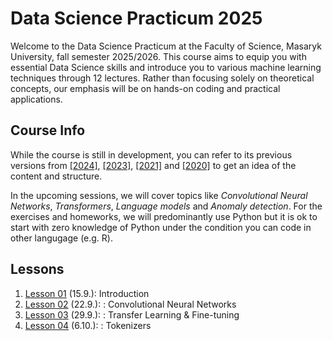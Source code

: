 # Data Science Practicum 2025

Welcome to the Data Science Practicum at the Faculty of Science, Masaryk University, fall semester 2025/2026. This course aims to equip you with essential Data Science skills and introduce you to various machine learning techniques through 12 lectures. Rather than focusing solely on theoretical concepts, our emphasis will be on hands-on coding and practical applications.

## Course Info

While the course is still in development, you can refer to its previous versions from [[2024]](https://github.com/simecek/dspracticum2024), [[2023]](https://github.com/simecek/dspracticum2023), [[2021]](https://github.com/simecek/dspracticum2021) and [[2020]](https://github.com/simecek/dspracticum2020) to get an idea of the content and structure.

In the upcoming sessions, we will cover topics like *Convolutional Neural Networks*, *Transformers*, *Language models* and *Anomaly detection*. For the exercises and homeworks, we will predominantly use Python but it is ok to start with zero knowledge of Python under the condition you can code in other langugage (e.g. R).

## Lessons

  1. [Lesson 01](lesson01/) (15.9.): Introduction
  1. [Lesson 02](lesson02/) (22.9.): : Convolutional Neural Networks
  1. [Lesson 03](lesson03/) (29.9.): : Transfer Learning & Fine-tuning
  1. [Lesson 04](lesson04/) (6.10.): : Tokenizers
